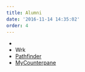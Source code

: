 ```yaml
---
title: Alumni
date: '2016-11-14 14:35:02'
order: 4
---
```

<ul class="list di ml0 center tc">
 <li>
   <a href="http://transfernation.org/"
   <img src="transfernation logo.png" style="width: 305px; height:56px"/>
   </a>
 </li>
 <li>
   Wrk
 </li>
 <li>
   <a href="https://www.pathfinder.vet/" class="link underline-hover red">Pathfinder</a>
 </li>
 <li>
   <a href="http://www.mycounterpane.com/" class="link underline-hover red">MyCounterpane</a>
 </li>
</ul>
